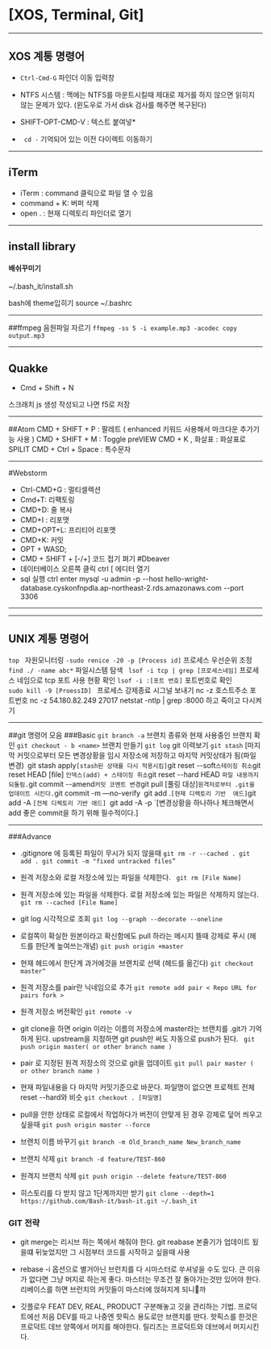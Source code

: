 # [XOS, Terminal, Git]
- - -

## XOS 계통 명령어

* `Ctrl-Cmd-G` 파인더 이동 입력창
* NTFS 시스템 : 맥에는 NTFS를 마운트시킬때 제대로 제거를 하지 않으면 읽히지 않는 문제가 있다. (윈도우로 가서 disk 검사를 해주면 복구된다)

* SHIFT-OPT-CMD-V : 텍스트 붙여넣*
* ` cd -` 기억되어 있는 이전 다이렉트 이동하기

- - -
## iTerm
* iTerm : command 클릭으로 파일 열 수 있음
* command + K:  버퍼 삭제
* open . : 현재 디렉토리 파인더로 열기
- - -
## install library
#### 배쉬꾸미기
~/.bash_it/install.sh

bash에 theme입히기
source ~/.bashrc

- - -
##ffmpeg
 음원파일 자르기
 `ffmpeg -ss 5 -i example.mp3 -acodec copy output.mp3`


- - -
## Quakke
* Cmd + Shift + N

스크래치 js 생성 작성되고 나면 f5로 저장


- - -
##Atom
CMD + SHIFT + P : 팔레트 ( enhanced 키워드 사용해서 마크다운 추가기능 사용 )
CMD + SHIFT + M : Toggle preVIEW
CMD + K , 화살표 : 화살표로 SPILIT
CMD + Ctrl + Space : 특수문자
- - -
#Webstorm
* Ctrl-CMD+G  : 멀티셀렉션
* Cmd+T: 리팩토링
* CMD+D: 줄 복사
* CMD+I : 리포맷
* CMD+OPT+L: 프리티어 리포맷
* CMD+K: 커밋
* OPT + WASD;
* CMD + SHIFT + [-/+] 코드 접기 펴기
#Dbeaver
* 데이터베이스 오른쪽 클릭 ctrl [ 에디터 열기
* sql 실행 ctrl enter
mysql -u admin -p --host hello-wright-database.cyskonfnpdla.ap-northeast-2.rds.amazonaws.com --port 3306
- - -
----
## UNIX 계통 명령어
`top ` 자원모니터링
`-sudo renice -20 -p [Process id]` 프로세스 우선순위 조정
` find ./ -name abc* ` 파일시스템 탐색
` lsof -i tcp | grep [프로세스네임]` 프로세스 네임으로 tcp 포트 사용 현황 확인
` lsof -i :[포트 번호] ` 포트번호로 확인
`sudo kill -9 [ProessID] ` 프로세스 강제종료 시그널 보내기
nc -z 호스트주소 포트번호
nc -z 54.180.82.249 27017
netstat -ntlp | grep :8000
하고 죽이고 다시켜기

- - -
##git 명령어 모음
###Basic
`git branch -a` 브랜치 종류와 현재 사용중인 브랜치 확인
`git checkout - b <name>` 브랜치 만들기
`git log` git 이력보기
`git stash` [마지막 커밋으로부터 모든 변경상황을 임시 저장소에 저장하고 마지막 커밋상태가 됨(파일변경)`
`git stash apply` [stash된 상태를 다시 적용시킴]
`git reset --soft` 스테이징 취소
`git reset HEAD [file] ` 인덱스(add) + 스테이징 취소
`git reset --hard HEAD	` 파일 내용까지 되돌림.
`git commit --amend` 커밋 코멘트 변경
`git pull [풀링 대상]` 원격저로부터 .git을 업데이트 시킨다.
`git commit -m —no-verify`
`git add .` [현재 디렉토리 기반  애드]
`git add -A 	`[전체 디렉토리 기반 애드]
`git add -A -p `[변경상황을 하나하나 체크해면서 add 좋은 commit을 하기 위해 필수적이다.]

- - -
###Advance
*  .gitignore 에 등록된 파일이 무시가 되지 않을때
`
git rm -r --cached .
git add .
git commit -m "fixed untracked files”
`
*  원격 저장소와 로컬 저장소에 있는 파일을 삭제한다.
 ` git rm [File Name]`

* 원격 저장소에 있는 파일을 삭제한다. 로컬 저장소에 있는 파일은 삭제하지 않는다.
 `git rm --cached [File Name]`

* git log 시각적으로 조회
 `git log --graph --decorate --oneline`

* 로컬쪽이 확실한 원본이라고 확신함에도 pull 하라는 메시지 뜰때 강제로 푸시 (헤드를 한단계 높여쓰는개념)
 `git push origin +master`

* 현재 헤드에서 한단계 과거에것을 브랜치로 선택 (헤드를 옮긴다)
 `git checkout master^	`

* 원격 저장소를 pair란 닉네임으로 추가
 `git remote add pair < Repo URL for pairs fork >`

* 원격 저장소 버전확인
 `git remote -v`

 * git clone을 하면 origin 이라는 이름의 저장소에 master라는 브랜치를 .git가 기억하게 된다.
  upstream을 지정하면 git push만 써도 자동으로 push가 된다.
  ` git push origin master( or other branch name )`

* pair 로 지정된 원격 저장소의 것으로 git을 업데이트
 `git pull pair master ( or other branch name )`

* 현재 파일내용을 다 마지막 커밋기준으로 바꾼다. 파일명이 없으면 프로젝트 전체 reset --hard와 비슷
 `git checkout . [파일명]`

* pull을 안한 상태로 로컬에서 작업하다가 버전이 안맞게 된 경우 강제로 덮어 씌우고 싶을때
 `git push origin master --force`

*  브랜치 이름 바꾸기
  `git branch -m Old_branch_name New_branch_name`

* 브랜치 삭제
  `git branch -d feature/TEST-860`

* 원격지 브랜치 삭제
  `git push origin --delete feature/TEST-860`

* 히스토리를 다 받지 않고 1단계까지만 받기
`git clone --depth=1 https://github.com/Bash-it/bash-it.git ~/.bash_it`

### GIT 전략
- git merge는 리시브 하는 쪽에서 해줘야 한다. git reabase 본줄기가 업데이트 됬을떄 뒤늦었지만 그 시점부터 코드를 시작하고 싶을때 사용

- rebase -i 옵션으로 별거아닌 브런치를 다 시마스터로 쑤셔넣을 수도 있다. 큰 이유가 없다면 그냥 머지로 하는게 좋다. 마스터는 무조건 잘 돌아가는것만 있어야 한다. 리베이스를 하면 브런치의 커밋들이 마스터에 얹혀지게 되니까

- 깃플로우 FEAT DEV, REAL, PRODUCT 구분해놓고 깃을 관리하는 기법. 프로덕트에선 처음 DEV를 따고 나중엔 핫픽스 용도로만 브랜치를 딴다. 핫픽스를 한것은 프로덕트 데브 양쪽에서 머지를 해야한다. 릴리즈는 프로덕트와 데브에서 머지시킨다.
